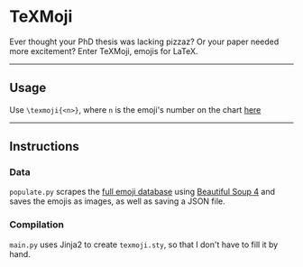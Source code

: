 # TeXMoji
Ever thought your PhD thesis was lacking pizzaz?
Or your paper needed more excitement?
Enter TeXMoji, emojis for LaTeX.

---

## Usage
Use `\texmoji{<n>}`, where `n` is the emoji's number on the chart [here](http://unicode.org/emoji/charts/full-emoji-list.html)

---

## Instructions

### Data
`populate.py` scrapes the [full emoji database](http://unicode.org/emoji/charts/full-emoji-list.html)
using [Beautiful Soup 4](https://www.crummy.com/software/BeautifulSoup/)
and saves the emojis as images, as well as saving a JSON file.

### Compilation
`main.py` uses Jinja2 to create `texmoji.sty`, so that I don't have to fill it by hand.